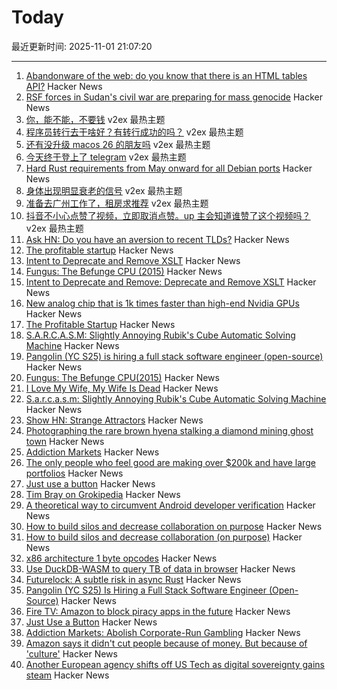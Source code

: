 # Today

最近更新时间: 2025-11-01 21:07:20

--- 
1. [Abandonware of the web: do you know that there is an HTML tables API?](https://christianheilmann.com/2025/10/08/abandonware-of-the-web-do-you-know-that-there-is-an-html-tables-api/) Hacker News
2. [RSF forces in Sudan's civil war are preparing for mass genocide](https://www.economist.com/middle-east-and-africa/2025/10/30/darfurs-besieged-capital-falls-to-the-rapid-support-forces) Hacker News
3. [你，能不能，不要钱](https://www.v2ex.com/t/1169877) v2ex 最热主题
4. [程序员转行去干啥好？有转行成功的吗？](https://www.v2ex.com/t/1169865) v2ex 最热主题
5. [还有没升级 macos 26 的朋友吗](https://www.v2ex.com/t/1169857) v2ex 最热主题
6. [今天终于登上了 telegram](https://www.v2ex.com/t/1169848) v2ex 最热主题
7. [Hard Rust requirements from May onward for all Debian ports](https://lists.debian.org/debian-devel/2025/10/msg00285.html) Hacker News
8. [身体出现明显衰老的信号](https://www.v2ex.com/t/1169856) v2ex 最热主题
9. [准备去广州工作了，租房求推荐](https://www.v2ex.com/t/1169850) v2ex 最热主题
10. [抖音不小心点赞了视频，立即取消点赞。up 主会知道谁赞了这个视频吗？](https://www.v2ex.com/t/1169833) v2ex 最热主题
11. [Ask HN: Do you have an aversion to recent TLDs?](https://news.ycombinator.com/item?id=45779720) Hacker News
12. [The profitable startup](https://linear.app/now/the-profitable-startup) Hacker News
13. [Intent to Deprecate and Remove XSLT](https://groups.google.com/a/chromium.org/g/blink-dev/c/CxL4gYZeSJA/m/yNs4EsD5AQAJ) Hacker News
14. [Fungus: The Befunge CPU (2015)](https://www.bedroomlan.org/hardware/fungus/) Hacker News
15. [Intent to Deprecate and Remove: Deprecate and Remove XSLT](https://groups.google.com/a/chromium.org/g/blink-dev/c/CxL4gYZeSJA/m/yNs4EsD5AQAJ) Hacker News
16. [New analog chip that is 1k times faster than high-end Nvidia GPUs](https://www.livescience.com/technology/computing/china-solves-century-old-problem-with-new-analog-chip-that-is-1-000-times-faster-than-high-end-nvidia-gpus) Hacker News
17. [The Profitable Startup](https://linear.app/now/the-profitable-startup) Hacker News
18. [S.A.R.C.A.S.M: Slightly Annoying Rubik's Cube Automatic Solving Machine](https://github.com/vindar/SARCASM) Hacker News
19. [Pangolin (YC S25) is hiring a full stack software engineer (open-source)](https://docs.pangolin.net/careers/software-engineer-full-stack) Hacker News
20. [Fungus: The Befunge CPU(2015)](https://www.bedroomlan.org/hardware/fungus/) Hacker News
21. [I Love My Wife, My Wife Is Dead](https://www.bingqiangao.com/poetry/i-love-my-wife-my-wife-is-dead) Hacker News
22. [S.a.r.c.a.s.m: Slightly Annoying Rubik's Cube Automatic Solving Machine](https://github.com/vindar/SARCASM) Hacker News
23. [Show HN: Strange Attractors](https://blog.shashanktomar.com/posts/strange-attractors) Hacker News
24. [Photographing the rare brown hyena stalking a diamond mining ghost town](https://www.bbc.com/future/article/20251014-the-rare-hyena-stalking-a-diamond-mining-ghost-town) Hacker News
25. [Addiction Markets](https://www.thebignewsletter.com/p/addiction-markets-abolish-corporate) Hacker News
26. [The only people who feel good are making over $200k and have large portfolios](https://fortune.com/2025/10/24/why-is-economy-so-bad-recession-not-inflation-fed-rate-cuts-2025/) Hacker News
27. [Just use a button](https://gomakethings.com/just-use-a-button/) Hacker News
28. [Tim Bray on Grokipedia](https://www.tbray.org/ongoing/When/202x/2025/10/28/Grokipedia) Hacker News
29. [A theoretical way to circumvent Android developer verification](https://enaix.github.io/2025/10/30/developer-verification.html) Hacker News
30. [How to build silos and decrease collaboration on purpose](https://www.rubick.com/how-to-build-silos-and-decrease-collaboration/) Hacker News
31. [How to build silos and decrease collaboration (on purpose)](https://www.rubick.com/how-to-build-silos-and-decrease-collaboration/) Hacker News
32. [x86 architecture 1 byte opcodes](https://www.sandpile.org/x86/opc_1.htm) Hacker News
33. [Use DuckDB-WASM to query TB of data in browser](https://lil.law.harvard.edu/blog/2025/10/24/rethinking-data-discovery-for-libraries-and-digital-humanities/) Hacker News
34. [Futurelock: A subtle risk in async Rust](https://rfd.shared.oxide.computer/rfd/0609) Hacker News
35. [Pangolin (YC S25) Is Hiring a Full Stack Software Engineer (Open-Source)](https://docs.pangolin.net/careers/software-engineer-full-stack) Hacker News
36. [Fire TV: Amazon to block piracy apps in the future](https://www.heise.de/en/news/Fire-TV-Amazon-to-block-piracy-apps-in-the-future-10964878.html) Hacker News
37. [Just Use a Button](https://gomakethings.com/just-use-a-button/) Hacker News
38. [Addiction Markets: Abolish Corporate-Run Gambling](https://www.thebignewsletter.com/p/addiction-markets-abolish-corporate) Hacker News
39. [Amazon says it didn't cut people because of money. But because of 'culture'](https://www.cnn.com/2025/10/30/tech/amazon-layoffs-andy-jassy-ai-culture) Hacker News
40. [Another European agency shifts off US Tech as digital sovereignty gains steam](https://www.zdnet.com/article/another-european-agency-ditches-big-tech-as-digital-sovereignty-movement-gains-steam/) Hacker News
